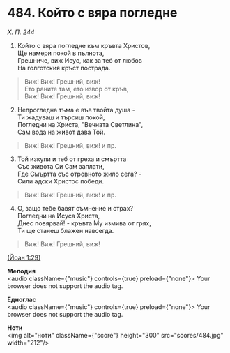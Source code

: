 # 484. Който с вяра погледне  

*Х. П. 244*  

1. Който с вяра погледне към кръвта Христов,  
Ще намери покой в пълнота,  
Грешниче, виж Исус, как за теб от любов  
На голготския кръст пострада.  

> Виж! Виж! Грешний, виж!  
> Ето раните там, ето извор от кръв,  
> Виж! Виж! Грешний, виж!  
>
2. Непрогледна тъма е във твойта душа -  
Ти жадуваш и търсиш покой,  
Погледни на Христа, "Вечната Светлина",  
Сам вода на живот дава Той.  

> Виж! Виж! Грешний, виж! и пр.  

3. Той изкупи и теб от греха и смъртта  
Със живота Си Сам заплати,  
Где Смъртта със отровното жило сега? -  
Сили адски Христос победи.  

> Виж! Виж! Грешний, виж! и пр.  

4. О, защо тебе бавят съмнение и страх?  
Погледни на Исуса Христа,  
Днес повярвай! - кръвта Му измива от грях,  
Ти ще станеш блажен навсегда.  

> Виж! Виж! Грешний, виж!  

[(Йоан 1:29)](http://biblia.bg/index.php?k=43&g=1&s=29)  

__Мелодия__  
<audio className={"music"} controls={true} preload={"none"}><source src="mp3/484.mp3" type="audio/mpeg"/>
Your browser does not support the audio tag.
</audio>  

__Едноглас__  
<audio className={"music"} controls={true} preload={"none"}><source src="transp/484.mp3" type="audio/mpeg"/>
Your browser does not support the audio tag.
</audio>  

__Ноти__  
<img alt="ноти" className={"score"} height="300" src="scores/484.jpg" width="212"/>
